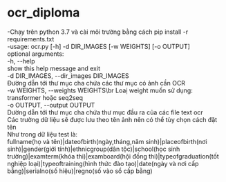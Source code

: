 # ocr_diploma
-Chạy trên python 3.7 và cài môi trường bằng cách pip install -r requirements.txt   
-usage: ocr.py [-h] -d DIR_IMAGES [-w WEIGHTS] [-o OUTPUT]  
optional arguments:  
-h, --help  
show this help message and exit  
-d DIR_IMAGES, --dir_images DIR_IMAGES  
Đường dẫn tới thư mục cha chứa các thư mục có ảnh cần OCR  
-w WEIGHTS, --weights WEIGHTS\br
Loaị weight muốn sử dụng: transformer hoặc seq2seq  
-o OUTPUT, --output OUTPUT  
Dường dẫn tới thư mục cha chứa thư mục đầu ra của các file text ocr  
Các trường dữ liệu sẽ được lưu theo tên ảnh nên có thể tùy chọn cách đặt tên  
Như trong dữ liệu test là:  
fullname(họ và tên)|dateofbirth(ngày,tháng,năm sinh)|placeofbirth(nơi sinh)|gender(giới tính)|ethnicgroup(dân tộc)|school(học sinh trường)|examterm(khóa thi)|examboard(hội đồng thi)|typeofgraduation(tốt nghiệp loại)|typeoftraining(hình thức đào tạo)|date(ngày và nơi cấp bằng)|serialno(số hiệu)|regno(số vào sổ cấp bằng)  
